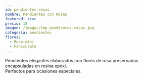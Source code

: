 ```yaml
---
id: pendientes-rosas
nombre: Pendientes con Rosas
featured: true
precio: 18
imagen: /images/tmp_pendientes-rosas.jpg
categoria: pendientes
flores:
  - Rosa mini
  - Paniculata
---
```


Pendientes elegantes elaborados con flores de rosa preservadas encapsuladas en resina epoxi.  
Perfectos para ocasiones especiales.
